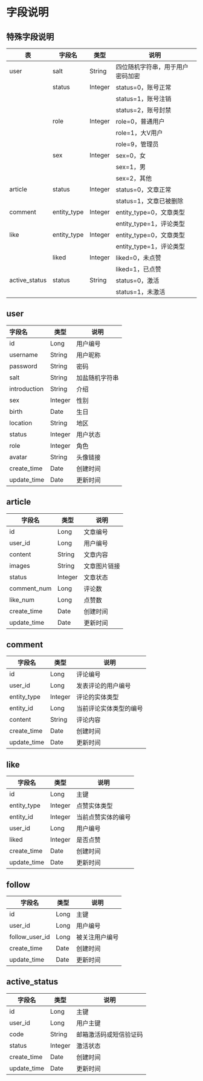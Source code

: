 # 字段说明

## 特殊字段说明

| 表 | 字段名    | 类型                             |  说明    |
| ------ | ------- | -------------------------------- | ---- |
| user | salt | String | 四位随机字符串，用于用户密码加密 |
|  | status | Integer | status=0，账号正常 |
|        |         |                                  | status=1，账号注销 |
| | | | status=2，账号封禁 |
|        | role | Integer | role=0，普通用户 |
| |  |  | role=1，大V用户 |
| |  |  | role=9，管理员 |
| | sex | Integer | sex=0，女 |
| |  |  | sex=1，男 |
| |  |  | sex=2，其他 |
| article | status | Integer | status=0，文章正常 |
|  |  |  | status=1，文章已被删除 |
| comment | entity_type | Integer | entity_type=0，文章类型 |
|  |  |  | entity_type=1，评论类型 |
| like | entity_type | Integer | entity_type=0，文章类型 |
|  |  |  | entity_type=1，评论类型 |
|  | liked | Integer | liked=0，未点赞 |
|  |  |  | liked=1，已点赞 |
| active_status | status | String | status=0，激活 |
| | | | status=1，未激活 |

## user

| 字段名 | 类型 | 说明 |
| :---- | ---- | ---- |
| id | Long | 用户编号 |
| username | String | 用户昵称 |
| password | String | 密码 |
| salt | String | 加盐随机字符串 |
| introduction | String | 介绍 |
| sex | Integer | 性别 |
| birth | Date | 生日 |
| location | String | 地区 |
| status | Integer | 用户状态 |
| role | Integer | 角色 |
| avatar | String | 头像链接 |
| create_time | Date | 创建时间 |
| update_time | Date | 更新时间 |

## article

| 字段名      | 类型    | 说明     |
| ---- | ------- | -------- |
| id          | Long    | 文章编号 |
| user_id     | Long    | 用户编号 |
| content     | String  | 文章内容 |
| images | String | 文章图片链接 |
| status      | Integer | 文章状态 |
| comment_num | Long    | 评论数   |
| like_num | Long | 点赞数 |
| create_time | Date    | 创建时间 |
| update_time | Date    | 更新时间 |

## comment

| 字段名 | 类型 | 说明 |
| ---- | ---- | ---- |
| id | Long | 评论编号 |
| user_id | Long | 发表评论的用户编号 |
| entity_type | Integer | 评论的实体类型 |
| entity_id | Long | 当前评论实体类型的编号 |
| content | String | 评论内容 |
| create_time | Date | 创建时间 |
| update_time | Date | 更新时间 |

## like

| 字段名      | 类型    | 说明               |
| ----------- | ------- | ------------------ |
| id          | Long    | 主键               |
| entity_type | Integer | 点赞实体类型       |
| entity_id   | Integer | 当前点赞实体的编号 |
| user_id     | Long    | 用户编号           |
| liked       | Integer | 是否点赞           |
| create_time | Date    | 创建时间           |
| update_time | Date    | 更新时间           |

## follow

| 字段名         | 类型 | 说明           |
| -------------- | ---- | -------------- |
| id             | Long | 主键           |
| user_id        | Long | 用户编号       |
| follow_user_id | Long | 被关注用户编号 |
| create_time    | Date | 创建时间       |
| update_time    | Date | 更新时间       |

## active_status

| 字段名      | 类型    | 说明                   |
| ----------- | ------- | ---------------------- |
| id          | Long    | 主键                   |
| user_id     | Long    | 用户主键               |
| code        | String  | 邮箱激活码或短信验证码 |
| status      | Integer | 激活状态               |
| create_time | Date    | 创建时间               |
| update_time | Date    | 更新时间               |